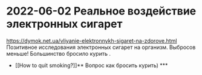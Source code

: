 
# 2022-06-02 Реальное воздействие электронных сигарет
https://dymok.net.ua/vliyanie-elektronnykh-sigaret-na-zdorove.html
Позитивное исследования электронных сигарет на организм.
Выбросов меньше!
Большинство бросило курить .
- [[How to quit smoking?]]** Вопрос как бросить курить) ***